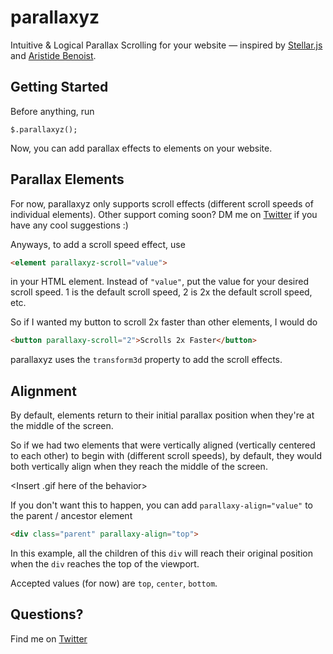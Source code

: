 # parallaxyz
Intuitive &amp; Logical Parallax Scrolling for your website — inspired by [Stellar.js](https://github.com/markdalgleish/stellar.js) and [Aristide Benoist](http://www.aristidebenoist.com/).



## Getting Started

Before anything, run 

```
$.parallaxyz();
```

Now, you can add parallax effects to elements on your website.



## Parallax Elements

For now, parallaxyz only supports scroll effects (different scroll speeds of individual elements). Other support coming soon? DM me on [Twitter](https://twitter.com/jayhxmo) if you have any cool suggestions :)

Anyways, to add a scroll speed effect, use

``` html
<element parallaxyz-scroll="value">
```
in your HTML element. Instead of `"value"`, put the value for your desired scroll speed. 1 is the default scroll speed, 2 is 2x the default scroll speed, etc.

So if I wanted my button to scroll 2x faster than other elements, I would do
``` html
<button parallaxy-scroll="2">Scrolls 2x Faster</button>
```

parallaxyz uses the `transform3d` property to add the scroll effects.



## Alignment

By default, elements return to their initial parallax position when they're at the middle of the screen.

So if we had two elements that were vertically aligned (vertically centered to each other) to begin with (different scroll speeds), by default, they would both vertically align when they reach the middle of the screen.

<Insert .gif here of the behavior>

If you don't want this to happen, you can add `parallaxy-align="value"` to the parent / ancestor element
``` html
<div class="parent" parallaxy-align="top">
```
In this example, all the children of this `div` will reach their original position when the `div` reaches the top of the viewport.

Accepted values (for now) are `top`, `center`, `bottom`.



## Questions?

Find me on [Twitter](https://twitter.com/jayhxmo)